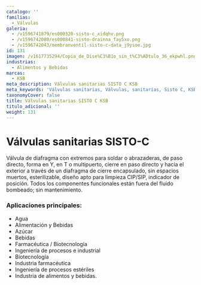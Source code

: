 ```yaml
---
catalogo: ''
familias:
  - Válvulas
galeria:
  - /v1596741879/es000320-sisto-c_xidqhv.png
  - /v1596742080/es000841-sisto-drainna_fay5xo.png
  - /v1596742043/membranventil-sisto-c-data_j9ysoe.jpg
id: 131
imagen: /v1617735294/Copia_de_Dise%C3%B1o_sin_t%C3%ADtulo_36_ekpwhl.png
industrias:
  - Alimentos y Bebidas
marcas:
  - KSB
meta_description: Válvulas sanitarias SISTO C KSB
meta_keywords: 'Válvulas sanitarias, Válvulas, sanitarias, Sisto C, KSB'
taxonomyCover: false
title: Válvulas sanitarias SISTO C KSB
titulo_adicional: ''
weight: 131
---
```



# **Válvulas sanitarias SISTO-C**

Válvula de diafragma con extremos para soldar o abrazaderas, de paso directo, forma en Y, en T o multipuerto, cierre en paso directo y hacia el exterior a través de un diafragma de cierre encapsulado, sin espacios muertos, esterilizable, diseño apto para limpieza CIP/SIP, indicador de posición. Todos los componentes funcionales están fuera del fluido bombeado; sin mantenimiento.

### **Aplicaciones principales:**

* Agua
* Alimentación y Bebidas
* Azúcar
* Bebidas
* Farmacéutica / Biotecnología
* Ingeniería de procesos e industrial
* Biotecnología
* Industria farmacéutica
* Ingeniería de procesos estériles
* Industria de alimentos y bebidas.
